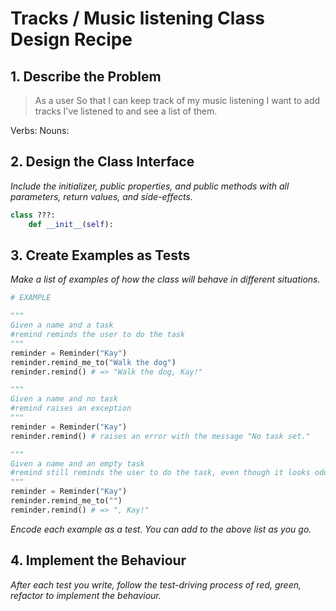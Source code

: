 # Tracks / Music listening Class Design Recipe

## 1. Describe the Problem

>As a user
>So that I can keep track of my music listening
>I want to add tracks I've listened to and see a list of them.

Verbs: 
Nouns: 

## 2. Design the Class Interface

_Include the initializer, public properties, and public methods with all parameters, return values, and side-effects._

```python
class ???:
    def __init__(self):


```

## 3. Create Examples as Tests

_Make a list of examples of how the class will behave in different situations._

``` python
# EXAMPLE

"""
Given a name and a task
#remind reminds the user to do the task
"""
reminder = Reminder("Kay")
reminder.remind_me_to("Walk the dog")
reminder.remind() # => "Walk the dog, Kay!"

"""
Given a name and no task
#remind raises an exception
"""
reminder = Reminder("Kay")
reminder.remind() # raises an error with the message "No task set."

"""
Given a name and an empty task
#remind still reminds the user to do the task, even though it looks odd
"""
reminder = Reminder("Kay")
reminder.remind_me_to("")
reminder.remind() # => ", Kay!"
```

_Encode each example as a test. You can add to the above list as you go._

## 4. Implement the Behaviour

_After each test you write, follow the test-driving process of red, green, refactor to implement the behaviour._
